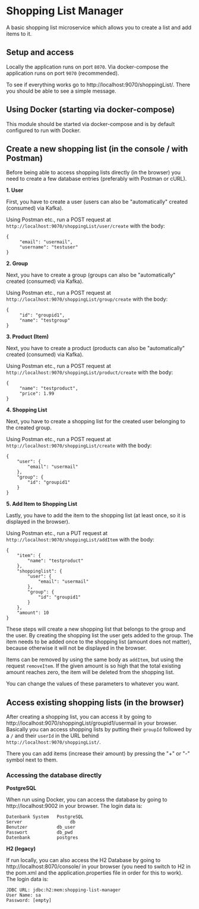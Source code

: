 # Shopping List Manager
A basic shopping list microservice which allows you to create a list and add items to it.

## Setup and access
Locally the application runs on port `8070`.
Via docker-compose the application runs on port `9070` (recommended).

To see if everything works go to http://localhost:9070/shoppingList/.
There you should be able to see a simple message.

## Using Docker (starting via docker-compose)
This module should be started via docker-compose and is by default configured to run with Docker.

## Create a new shopping list (in the console / with Postman)
Before being able to access shopping lists directly (in the browser) you need to create a few database entries 
(preferably with Postman or cURL).

**1. User**

First, you have to create a user (users can also be "automatically" created (consumed) via Kafka). 

Using Postman etc., run a POST request at `http://localhost:9070/shoppingList/user/create` with the body:
```
{
     "email": "usermail",
     "username": "testuser"
}
```

**2. Group**

Next, you have to create a group (groups can also be "automatically" created (consumed) via Kafka). 

Using Postman etc., run a POST request at `http://localhost:9070/shoppingList/group/create` with the body:
```
{
     "id": "groupid1",
     "name": "testgroup"
}
```

**3. Product (Item)**

Next, you have to create a product (products can also be "automatically" created (consumed) via Kafka). 

Using Postman etc., run a POST request at `http://localhost:9070/shoppingList/product/create` with the body:
```
{
     "name": "testproduct",
     "price": 1.99
}
```

**4. Shopping List**

Next, you have to create a shopping list for the created user belonging to the created group. 

Using Postman etc., run a POST request at `http://localhost:9070/shoppingList/create` with the body:
```
{
    "user": {
        "email": "usermail"
    },
    "group": {
        "id": "groupid1"
    }
}
```

**5. Add Item to Shopping List**

Lastly, you have to add the item to the shopping list (at least once, so it is displayed in the browser).

Using Postman etc., run a PUT request at `http://localhost:9070/shoppingList/addItem` with the body:
```
{
    "item": {
        "name": "testproduct"
    },
    "shoppinglist": {
        "user": {
            "email": "usermail"
        },
        "group": {
            "id": "groupid1"
        }
    },
    "amount": 10
}
```

 These steps will create a new shopping list that belongs to the group and the user.
 By creating the shopping list the user gets added to the group.
 The item needs to be added once to the shopping list (amount does not matter), because otherwise 
 it will not be displayed in the browser. 
 
 Items can be removed by using the same body as `addItem`, but using the request `removeItem`.
 If the given amount is so high that the total existing amount reaches zero, the item will be deleted from the shopping list.
 
 You can change the values of these parameters to whatever you want.
 
 ## Access existing shopping lists (in the browser)
 After creating a shopping list, you can access it by going to http://localhost:9070/shoppingList/groupid1/usermail in your browser.
 Basically you can access shopping lists by putting their `groupId` followed by a `/` and their `userId` in the URL 
 behind `http://localhost:9070/shoppingList/`.
 
 There you can add items (increase their amount) by pressing the "+" or "-" symbol next to them.
 
 ### Accessing the database directly
 **PostgreSQL**
 
 When run using Docker, you can access the database by going to http://localhost:9002 in your browser. 
 The login data is:
 ```
 Datenbank System	PostgreSQL
 Server                  db
 Benutzer	        db_user
 Passwort	        db_pwd
 Datenbank	        postgres
 ```
 
 **H2 (legacy)**
 
 If run locally, you can also access the H2 Database by going to http://localhost:8070/console/ in your browser 
 (you need to switch to H2 in the pom.xml and the application.properties file in order for this to work).
 The login data is: 
 ```
JDBC URL: jdbc:h2:mem:shopping-list-manager 
User Name: sa
Password: [empty]
```